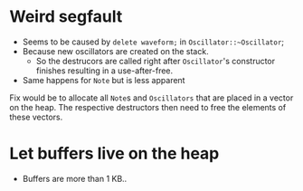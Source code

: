 
# Weird segfault

* Seems to be caused by `delete waveform;` in `Oscillator::~Oscillator`;
* Because new oscillators are created on the stack.
    * So the destrucors are called right after `Oscillator`'s constructor finishes resulting in a use-after-free.
* Same happens for `Note` but is less apparent

Fix would be to allocate all `Note`s and `Oscillators` that are placed in a vector on the heap. The respective destructors then need to free the elements of these vectors.

# Let buffers live on the heap

* Buffers are more than 1 KB..
